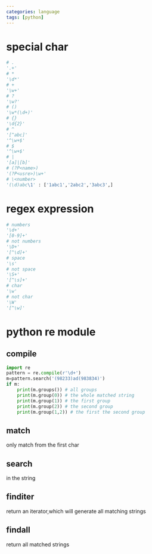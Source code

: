 ```yaml
---
categories: language
tags: [python]    
---
```

# special char
```python
# .
'.+' 
# *
'\d*'
# +
'\w+'
# ?
'\w?'  
# ()
'\w*(\d+)'
# {}
'\d{2}'
# ^
'[^abc]'
'^\w+$'
# $
'^\w+$'
# |
'[a]|[b]'
# (?P<name>)
'(?P<usre>)\w+'
# \<number>
'(\d)abc\1' : ['1abc1','2abc2','3abc3',]
```
  
# regex expression
```python
# numbers
'\d+'
'[0-9]+'
# not numbers
'\D+'
'[^\d]+'
# space
'\s'
# not space
'\S+'
'[^\s]+'
# char
'\w'
# not char
'\W'
'[^\w]'
```

# python re module
## compile
```python
import re
pattern = re.compile(r'\d+')
m=pattern.search('(98233)ad(983834)')
if m:
    print(m.groups()) # all groups
    print(m.group(0)) # the whole matched string
    print(m.group(1)) # the first group
    print(m.group(2)) # the second group
    print(m.group(1,2)) # the first the second group
```
## match
only match from the first char
## search
in the string 
## finditer
return an iterator,which will generate all matching strings
## findall
return all matched strings
